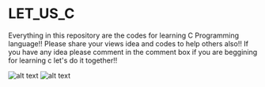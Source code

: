 # LET_US_C
Everything in this repository are the codes for learning C Programming language!!
Please share your views idea and codes to help others also!!
If you have any idea
please comment in the comment box
if you are beggining for learning c let's do it together!!


![alt text](http://url/to/img.png)
![alt text](https://github.com/Nikesh-Bedari/LET_US_C/blob/[branch]/image.jpg?raw=true)
